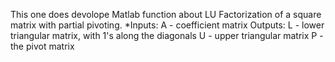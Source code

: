 This one does devolope Matlab function about LU Factorization of a square matrix with partial pivoting. 
*Inputs: 
A - coefficient matrix
Outputs:
L - lower triangular matrix, with 1's along the diagonals
U - upper triangular matrix
P - the pivot matrix